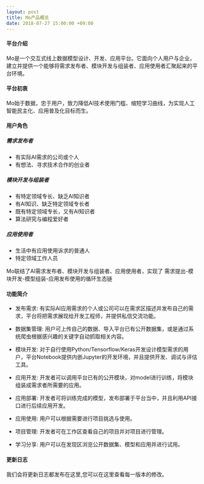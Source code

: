 ```yaml
---
layout: post
title: Mo产品概览
date: 2018-07-27 15:00:00 +09:00
---
```


#### 平台介绍

Mo是一个交互式线上数据模型设计、开发、应用平台。它面向个人用户与企业，建立并提供一个能够将需求发布者、模块开发与组装者、应用使用者汇聚起来的平台环境。

#### 平台初衷

Mo始于数据，忠于用户，致力降低AI技术使用门槛、缩短学习曲线，为实现人工智能民主化、应用普及化目标而生。

#### 用户角色

##### 需求发布者

- 有实际AI需求的公司或个人 
- 有想法、寻求技术合作的创业者

##### 模块开发与组装者

- 有特定领域专长、缺乏AI知识者
- 有AI知识、缺乏特定领域专长者
- 既有特定领域专长，又有AI知识者 
- 算法研究与编程爱好者

##### 应用使用者

- 生活中有应用使用诉求的普通人
- 特定领域工作人员

Mo联结了AI需求发布者、模块开发与组装者、应用使用者，实现了
需求提出-模块开发-模型组装-应用发布使用的循环生态链

#### 功能简介

 - 发布需求: 有实际AI应用需求的个人或公司可以在需求区描述并发布自己的需求，平台将把需求展现给开发工程师，并提供私信交流功能。
 
 - 数据集管理: 用户可上传自己的数据、导入平台已有公开数据集，或是通过系统爬虫根据感兴趣的关键字自动抓取相关内容。
 
 - 模块开发: 对于自行使用Python/Tensorflow/Keras开发设计模型需求的用户，平台Notebook提供内嵌Jupyter的开发环境，并且提供开发、调试与评估工具。
 
 - 应用开发: 开发者可以调用平台已有的公开模块，对model进行训练，将模块组装成需求者所需要的应用。
 
 - 应用部署: 开发者可将训练完成的模型，发布部署于平台当中，并且利用API接口进行后续应用开发。
 
 - 应用使用: 用户可以根据需要进行项目挑选与使用。
 
 - 项目管理: 开发者可在工作区查看自己的项目并对项目进行管理。
 
 - 学习分享: 用户可以在发现区浏览公开数据集、模型和应用并进行试用。
 

#### 更新日志

我们会将更新日志都发布在这里,您可以在这里查看每一版本的修改。
